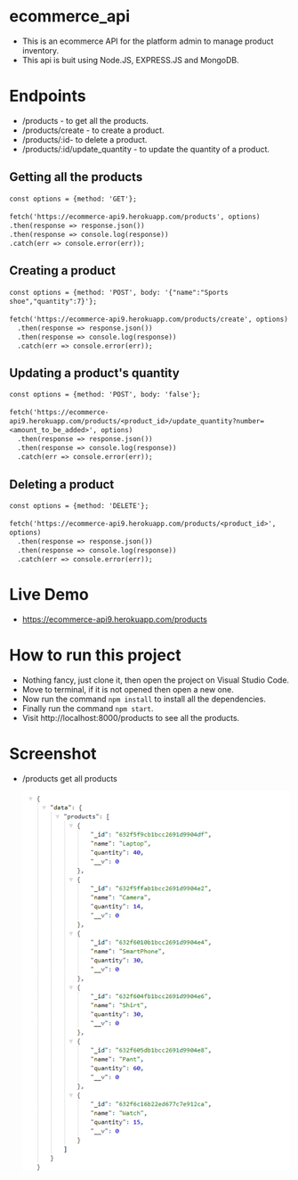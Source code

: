 # ecommerce_api
- This is an ecommerce API for the platform admin to manage product inventory.
- This api is buit using Node.JS, EXPRESS.JS and MongoDB.

# Endpoints
- /products - to get all the products.
- /products/create - to create a product.
- /products/:id- to delete a product.
- /products/:id/update_quantity - to update the quantity of a product.

## Getting all the products
  ```
  const options = {method: 'GET'};

  fetch('https://ecommerce-api9.herokuapp.com/products', options)
  .then(response => response.json())
  .then(response => console.log(response))
  .catch(err => console.error(err));
  ```
## Creating a product
```
const options = {method: 'POST', body: '{"name":"Sports shoe","quantity":7}'};

fetch('https://ecommerce-api9.herokuapp.com/products/create', options)
  .then(response => response.json())
  .then(response => console.log(response))
  .catch(err => console.error(err));
```

## Updating a product's quantity
```
const options = {method: 'POST', body: 'false'};

fetch('https://ecommerce-api9.herokuapp.com/products/<product_id>/update_quantity?number=<amount_to_be_added>', options)
  .then(response => response.json())
  .then(response => console.log(response))
  .catch(err => console.error(err));
```

## Deleting a product
```
const options = {method: 'DELETE'};

fetch('https://ecommerce-api9.herokuapp.com/products/<product_id>', options)
  .then(response => response.json())
  .then(response => console.log(response))
  .catch(err => console.error(err));
```

# Live Demo
- https://ecommerce-api9.herokuapp.com/products

# How to run this project
- Nothing fancy, just clone it, then open the project on Visual Studio Code.
- Move to terminal, if it is not opened then open a new one.
- Now run the command `npm install` to install all the dependencies.
- Finally run the command `npm start`.
- Visit http://localhost:8000/products to see all the products.

# Screenshot
- /products get all products

  ![All Products](images/json.png)
